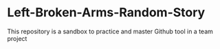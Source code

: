 # Left-Broken-Arms-Random-Story
This repository is a sandbox to practice and master Github tool in a team project
